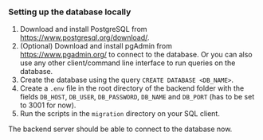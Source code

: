 ### Setting up the database locally

1. Download and install PostgreSQL from https://www.postgresql.org/download/.
2. (Optional) Download and install pgAdmin from https://www.pgadmin.org/ to connect to the database. Or you can also use any other client/command line interface to run queries on the database.
2. Create the database using the query `CREATE DATABASE <DB_NAME>`.
3. Create a `.env` file in the root directory of the backend folder with the fields `DB_HOST`, `DB_USER`, `DB_PASSWORD`, `DB_NAME` and `DB_PORT` (has to be set to 3001 for now).
4. Run the scripts in the `migration` directory on your SQL client.

The backend server should be able to connect to the database now.
